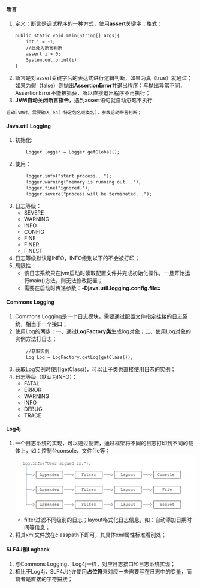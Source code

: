 #### 断言
1. 定义：断言是调试程序的一种方式，使用**assert**关键字；格式：
    ```
    public static void main(String[] args){
        int i = -1;
        //此处为断言判断
        assert i > 0;
        System.out.print(i);
    }
    ```
2. 断言是对assert关键字后的表达式进行逻辑判断，如果为真（true）就通过；如果为假（false）则抛出**AssertionError**并退出程序；与抛出异常不同，AssertionError不能被抓获，所以直接退出程序不再执行；
3. **JVM自动关闭断言指令**，遇到assert语句就自动忽略不执行
```
启动JVM时，需要输入-ea(:特定包名或类名)，参数启动断言判断；
```

#### Java.util.Logging
1. 初始化: 
    ```
        Logger logger = Logger.getGlobal();
    ```
2. 使用：
    ```
        logger.info("start process...");
        logger.warning("memory is running out...");
        logger.fine("ignored.");
        logger.severe("process will be terminated...");
    ```
3. 日志等级：
    * SEVERE
    * WARNING
    * INFO
    * CONFIG
    * FINE
    * FINER
    * FINEST
4. 日志等级默认是INFO，INFO级别以下的不会被打印；
5. 局限性：
    * 该日志系统只在jvm启动时读取配置文件并完成初始化操作，一旦开始运行main()方法，则无法修改配置；
    * 需要在启动时传递参数：**-Djava.util.logging.config.file=<config-file-name>**

#### Commons Logging
1. Commons Logging是一个日志模块，需要通过配置文件指定挂接的日志系统，相当于一个接口；
2. 使用Log的两步：一、通过**LogFactory类**生成log对象；二、使用Log对象的实例方法打日志；
    ```
        //获取实例
        Log Log = LogFactory.getLog(getClass());
    ```
3. 获取Log实例时使用getClass()，可以让子类也直接使用日志的实例；
4. 日志等级（默认为INFO）：
    * FATAL
    * ERROR
    * WARNING
    * INFO
    * DEBUG
    * TRACE

#### Log4j
1. 一个日志系统的实现，可以通过配置，通过框架将不同的日志打印到不同的载体上，如：控制台console、文件file等；
    ![图片alt](img/日志.jpg)
    * filter过滤不同级别的日志；layout格式化日志信息，如：自动添加日期时间等信息；
2. 将其xml文件放在classpath下即可，其具体xml属性标准看别处；

#### SLF4J和Logback
1. 与Commons Logging、Log4j一样，对应日志接口和日志系统实现；
2. 相比于Log4j，SLF4J允许使用**占位符**来对应一些需要写在日志中的变量，而前者是直接的字符拼接；